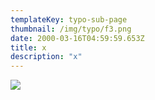```yaml
---
templateKey: typo-sub-page
thumbnail: /img/typo/f3.png
date: 2000-03-16T04:59:59.653Z
title: x
description: "x"
---
```


![](/img/typo/fb.png)